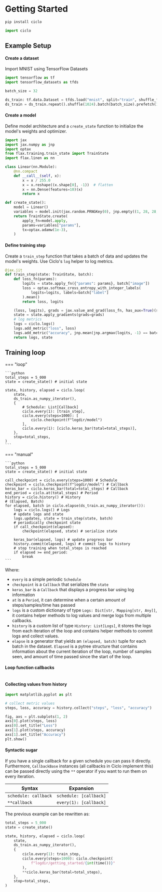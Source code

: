 <style>
.md-grid {
    max-width: 100%;
    /* add 5% padding left and right*/
    padding: 0 5%;
}
</style>

# Getting Started


```bash
pip install ciclo
```

```python
import ciclo
```

## Example Setup

#### Create a dataset

Import MNIST using TensorFlow Datasets

```python
import tensorflow as tf
import tensorflow_datasets as tfds

batch_size = 32

ds_train: tf.data.Dataset = tfds.load("mnist", split="train", shuffle_files=True)
ds_train = ds_train.repeat().shuffle(1024).batch(batch_size).prefetch(1)
```

#### Create a model
Define model architecture and a `create_state` function to initialize the model's weights and optimizer.

```python
import jax
import jax.numpy as jnp
import optax
from flax.training.train_state import TrainState
import flax.linen as nn

class Linear(nn.Module):
    @nn.compact
    def __call__(self, x):
        x = x / 255.0
        x = x.reshape((x.shape[0], -1))  # flatten
        x = nn.Dense(features=10)(x)
        return x

def create_state():
    model = Linear()
    variables = model.init(jax.random.PRNGKey(0), jnp.empty((1, 28, 28, 1)))
    return TrainState.create(
        apply_fn=model.apply,
        params=variables["params"],
        tx=optax.adamw(1e-3),
    )
```

#### Define training step
Create a `train_step` function that takes a batch of data and updates the model's weights. Use Ciclo's `log` helper to log metrics.

```python
@jax.jit
def train_step(state: TrainState, batch):
    def loss_fn(params):
        logits = state.apply_fn({"params": params}, batch["image"])
        loss = optax.softmax_cross_entropy_with_integer_labels(
            logits=logits, labels=batch["label"]
        ).mean()
        return loss, logits

    (loss, logits), grads = jax.value_and_grad(loss_fn, has_aux=True)(state.params)
    state = state.apply_gradients(grads=grads)
    # log metrics
    logs = ciclo.logs()
    logs.add_metric("loss", loss)
    logs.add_metric("accuracy", jnp.mean(jnp.argmax(logits, -1) == batch["label"]))
    return logs, state
```

## Training loop

=== "loop"

    ```python
    total_steps = 5_000
    state = create_state() # initial state

    state, history, elapsed = ciclo.loop(
        state,
        ds_train.as_numpy_iterator(),
        {
            # Schedule: List[Callback]
            ciclo.every(1): [train_step],
            ciclo.every(steps=1000): [
                ciclo.checkpoint(f"logdir/model")
            ],
            ciclo.every(1): [ciclo.keras_bar(total=total_steps)],
        },
        stop=total_steps,
    )
    ```
=== "manual"

    ```python
    total_steps = 5_000
    state = create_state() # initial state

    call_checkpoint = ciclo.every(steps=1000) # Schedule
    checkpoint = ciclo.checkpoint(f"logdir/model") # Callback
    keras_bar = ciclo.keras_bar(total=total_steps) # Callback
    end_period = ciclo.at(total_steps) # Period
    history = ciclo.history() # History
    # (Elapsed, Batch)
    for elapsed, batch in ciclo.elapse(ds_train.as_numpy_iterator()):
        logs = ciclo.logs() # Logs
        # update logs and state
        logs.updates, state = train_step(state, batch)
        # periodically checkpoint state
        if call_checkpoint(elapsed):
            checkpoint(elapsed, state) # serialize state

        keras_bar(elapsed, logs) # update progress bar
        history.commit(elapsed, logs) # commit logs to history
        # stop training when total_steps is reached
        if elapsed >= end_period:
            break
    ```

Where:

* `every` is a simple periodic `Schedule`
* `checkpoint` is a `Callback` that serializes the `state`
* `keras_bar` is a `Callback` that displays a progress bar using log information
* `at` is a `Period`, it can determine when a certain amount of steps/samples/time has passed
* `logs` is a custom dictionary of type `Logs: Dict[str, Mapping[str, Any]]`, it contains helper methods to log values and merge logs from multiple callbacks.
* `history` is a custom list of type `History: List[Logs]`, it stores the logs from each iteration of the loop and contains helper methods to commit logs and collect values.
* `elapse` is a generator that yields an `(elapsed, batch)` tuple for each batch in the dataset. `Elapsed` is a pytree structure that contains information about the current iteration of the loop, number of samples seen, and amount of time passed since the start of the loop.

#### Loop function callbacks

```python
```

#### Collecting values from history
```python
import matplotlib.pyplot as plt

# collect metric values
steps, loss, accuracy = history.collect("steps", "loss", "accuracy")

fig, axs = plt.subplots(1, 2)
axs[0].plot(steps, loss)
axs[0].set_title("Loss")
axs[1].plot(steps, accuracy)
axs[1].set_title("Accuracy")
plt.show()
```

#### Syntactic sugar

If you have a single callback for a given schedule you can pass it directly. Furthermore, `CallbackBase` instances (all callbacks in Ciclo implement this) can be passed directly using the `**` operator if you want to run them on every iteration.

| Syntax | Expansion |
| --- | --- |
| `schedule: callback` | `schedule: [callback]` |
| `**callback` | `every(1): [callback]` |

The previous example can be rewritten as:

```python
total_steps = 5_000
state = create_state()

state, history, elapsed = ciclo.loop(
    state,
    ds_train.as_numpy_iterator(),
    {
        ciclo.every(1): train_step,
        ciclo.every(steps=1000): ciclo.checkpoint(
            f"logdir/getting_started/{int(time())}"
        ),
        **ciclo.keras_bar(total=total_steps),
    },
    stop=total_steps,
)
```
